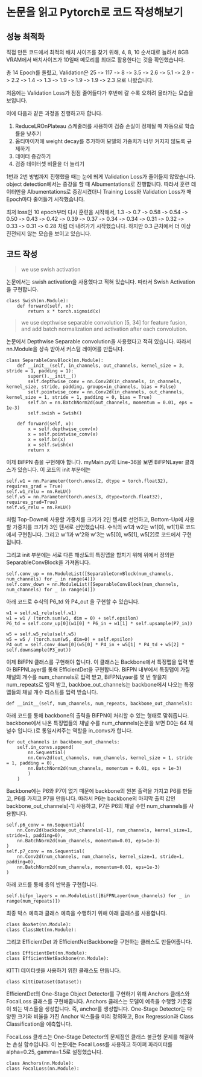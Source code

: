 # 논문을 읽고 Pytorch로 코드 작성해보기

## 성능 최적화
직접 만든 코드에서 최적의 배치 사이즈를 찾기 위해, 4, 8, 10 순서대로 늘려서 8GB VRAM에서 배치사이즈가 10일때 메모리를 최대로 활용한다는 것을 확인했습니다.

총 14 Epoch를 돌렸고, Validation은 25 -> 117 -> 8 -> 3.5 -> 2.6 -> 5.1 -> 2.9 -> 2.2 -> 1.4 -> 1.3 -> 1.9 -> 1.9 -> 1.9 -> 2.3 으로 나왔습니다.

처음에는 Validation Loss가 점점 줄어들다가 후반에 갈 수록 오히려 올라가는 모습을 보입니다.

이에 다음과 같은 과정을 진행하고자 합니다.

1. ReduceLROnPlateau 스케줄러를 사용하여 검증 손실이 정체될 때 자동으로 학습률을 낮추기
2. 옵티마이저에 weight decay를 추가하여 모델의 가중치가 너무 커지지 않도록 규제하기
3. 데이터 증강하기
4. 검증 데이터셋 비율을 더 늘리기


1번과 2번 방법까지 진행했을 때는 눈에 띄게 Validation Loss가 줄어들지 않았습니다. object detection에서는 증강을 할 때 Albumentations로 진행합니다. 따라서 훈련 데이터만을 Albumentations로 증강시켰더니 Training Loss와 Validation Loss가 매 Epoch마다 줄어들기 시작했습니다.

최저 loss인 10 epoch부터 다시 훈련을 시작해서, 1.3 -> 0.7 -> 0.58 -> 0.54 -> 0.50 -> 0.43 -> 0.42 -> 0.39 -> 0.37 -> 0.34 -> 0.34 -> 0.31 -> 0.32 -> 0.33 -> 0.31 -> 0.28 처럼 더 내려가기 시작했습니다.
하지만 0.3 근처에서 더 이상 진전되지 않는 모습을 보이고 있습니다.

## 코드 작성
> we use swish activation

논문에서는 swish activation을 사용했다고 적혀 있습니다. 따라서 Swish Activation을 구현합니다.
```
class Swish(nn.Module):
    def forward(self, x):
        return x * torch.sigmoid(x)
```
>  we use depthwise separable convolution [5, 34] for feature fusion, and add batch normalization and activation after each convolution.

논문에서 Depthwise Separable convolution을 사용했다고 적혀 있습니다. 따라서 nn.Module을 상속 받아서 커스텀 레이어를 만듭니다.
```
class SeparableConvBlock(nn.Module):
    def __init__(self, in_channels, out_channels, kernel_size = 3, stride = 1, padding = 1):
        super().__init__()
        self.depthwise_conv = nn.Conv2d(in_channels, in_channels, kernel_size, stride, padding, groups=in_channels, bias = False)
        self.pointwise_conv = nn.Conv2d(in_channels, out_channels, kernel_size = 1, stride = 1, padding = 0, bias = True)
        self.bn = nn.BatchNorm2d(out_channels, momentum = 0.01, eps = 1e-3)
        self.swish = Swish()

    def forward(self, x):
        x = self.depthwise_conv(x)
        x = self.pointwise_conv(x)
        x = self.bn(x)
        x = self.swish(x)
        return x
```

이제 BiFPN 층을 구현해야 합니다.
myMain.py의 Line-36을 보면 BiFPNLayer 클래스가 있습니다.
이 코드의 init 부분에는 
```
self.w1 = nn.Parameter(torch.ones(2, dtype = torch.float32), requires_grad = True)
self.w1_relu = nn.ReLU()
self.w5 = nn.Parameter(torch.ones(3, dtype=torch.float32), requires_grad=True)
self.w5_relu = nn.ReLU()
```
처럼 Top-Down에 사용할 가중치를 크기가 2인 텐서로 선언하고, Bottom-Up에 사용할 가중치를 크기가 3인 텐서로 선언했습니다.
수식의 w1과 w2는 w1[0], w1[1]로 코드에서 구현됩니다. 그리고 w'1과 w'2와 w'3는 w5[0], w5[1], w5[2]로 코드에서 구현됩니다.

그리고 init 부분에는 서로 다른 해상도의 특징맵을 합치기 위해 위에서 정의한 SeparableConvBlock을 가져옵니다.
```
self.conv_up = nn.ModuleList([SeparableConvBlock(num_channels, num_channels) for _ in range(4)])
self.conv_down = nn.ModuleList([SeparableConvBlock(num_channels, num_channels) for _ in range(4)])
```

아래 코드로 수식의 P6_td 와 P4_out 을 구현할 수 있습니다.
```
w1 = self.w1_relu(self.w1)
w1 = w1 / (torch.sum(w1, dim = 0) + self.epsilon)
P6_td = self.conv_up[0](w1[0] * P6_in + w1[1] * self.upsample(P7_in))

w5 = self.w5_relu(self.w5)
w5 = w5 / (torch.sum(w5, dim=0) + self.epsilon)
P4_out = self.conv_down[0](w5[0] * P4_in + w5[1] * P4_td + w5[2] * self.downsample(P3_out))
```

이제 BiFPN 클래스를 구현해야 합니다. 이 클래스는 Backbone에서 특징맵을 입력 받아 BiFPNLayer를 통해 EfficientDet을 구현합니다.
BiFPN 내부에서 특징맵이 가질 채널의 개수를 num_channels로 입력 받고, BiFPNLyaer를 몇 번 쌓을지 num_repeats로 입력 받고, backboe_out_channels는 backbone에서 나오는 특징맵들의 채널 개수 리스트를 입력 받습니다.
```
def __init__(self, num_channels, num_repeats, backbone_out_channels):
```

아래 코드를 통해 backbone의 출력을 BiFPN이 처리할 수 있는 형태로 맞춰줍니다. backbone에서 나온 특징맵들의 채널 수를 num_channels(논문을 보면 D0는 64 채널수 입니다.)로 통일시켜주는 역할을 in_convs가 합니다.
```
for out_channels in backbone_out_channels:
    self.in_convs.append(
        nn.Sequential(
        nn.Conv2d(out_channels, num_channels, kernel_size = 1, stride = 1, padding = 0), 
        nn.BatchNorm2d(num_channels, momentum = 0.01, eps = 1e-3)
        )
    )
```

Backbone에는 P6와 P7이 없기 때문에 backbone의 원본 출력을 가지고 P6를 만들고, P6를 가지고 P7을 만듭니다.
따라서 P6는 backbone의 마지막 출력 값인 backbone_out_channels[-1] 사용하고, P7은 P6의 채널 수인 num_channels를 사용합니다.
```
self.p6_conv = nn.Sequential(
    nn.Conv2d(backbone_out_channels[-1], num_channels, kernel_size=1, stride=1, padding=0),
    nn.BatchNorm2d(num_channels, momentum=0.01, eps=1e-3)
)
self.p7_conv = nn.Sequential(
    nn.Conv2d(num_channels, num_channels, kernel_size=1, stride=1, padding=0),
    nn.BatchNorm2d(num_channels, momentum=0.01, eps=1e-3)
)
```

아래 코드를 통해 층의 반복을 구현합니다.
```
self.bifpn_layers = nn.ModuleList([BiFPNLayer(num_channels) for _ in range(num_repeats)])
```

최종 박스 예측과 클래스 예측을 수행하기 위해 아래 클래스를 사용합니다.
```
class BoxNet(nn.Module):
class ClassNet(nn.Module):
```

그리고 EfficientDet 과 EfficientNetBackbone을 구현하는 클래스도 만들어줍니다.
```
class EfficientDet(nn.Module):
class EfficientNetBackbone(nn.Module):
```

KITTI 데이터셋을 사용하기 위한 클래스도 만듭니다.
```
class KittiDataset(Dataset):
```

EfficientDet의 One-Stage Object Detector를 구현하기 위해 Anchors 클래스와 FocalLoss 클래스를 구현해줍니다.
Anchors 클래스는 모델이 예측을 수행할 기준점이 되는 박스들을 생성합니다. 즉, anchor를 생성합니다.
One-Stage Detector는 다양한 크기와 비율을 가진 Anchor 박스들을 미리 정의하고, Box Regression과 Class Classification을 예측합니다.

FocalLoss 클래스는 One-Stage Detector의 문제점인 클래스 불균형 문제를 해결하는 손실 함수입니다.
이 논문에는 Focal Loss를 사용하고 하이퍼 파라미터를 alpha=0.25, gamma=1.5로 설정했습니다.
```
class Anchors(nn.Module):
class FocalLoss(nn.Module):
```



